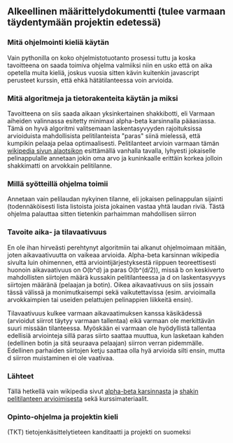 ## Alkeellinen määrittelydokumentti (tulee varmaan täydentymään projektin edetessä)
### Mitä ohjelmointi kieliä käytän
Vain pythonilla on koko ohjelmistotuotanto prosessi tuttu ja koska tavoitteena on saada toimiva ohjelma valmiiksi niin en usko että on aika opetella muita kieliä, joskus vuosia sitten kävin kuitenkin javascript perusteet kurssin, että ehkä hätätilanteessa voin arvioida. 

### Mitä algoritmeja ja tietorakenteita käytän ja miksi
Tavoitteena on siis saada aikaan yksinkertainen shakkibotti, eli Varmaan aiheiden valinnassa esitetty minimaxi alpha-beta karsinnalla pääasiassa. Tämä on hyvä algoritmi valitsemaan laskentasyvyyden rajoituksissa arvioiduista mahdollisista pelitilanteista "paras" siinä mielessä, että kumpikin pelaaja pelaa optimaalisesti. Pelitilanteet arvioin varmaan tämän [wikipedia sivun alaotsikon](https://en.wikipedia.org/wiki/Computer_chess#Leaf_evaluation) esittämällä vanhalla tavalla, lyhyesti jokaiselle pelinappulalle annetaan jokin oma arvo ja kuninkaalle erittäin korkea jolloin shakkimatti on arvokkain pelitilanne.

### Millä syötteillä ohjelma toimii
Annetaan vain pelilaudan nykyinen tilanne, eli jokaisen pelinappulan sijainti (todennäköisesti lista listoista joista jokainen vastaa yhtä laudan riviä. Tästä ohjelma palauttaa sitten tietenkin parhaimman mahdollisen siirron

### Tavoite aika- ja tilavaativuus
En ole ihan hirveästi perehtynyt algoritmiin tai alkanut ohjelmoimaan mitään, joten aikavaativuutta on vaikeaa arvioida. Alpha-beta karsinnan wikipedia sivulta luin ohimennen, että arviointijärjestyksestä riippuen teoreettisesti huonoin aikavaativuus on O(b^d) ja paras O(b^(d/2)), missä b on keskiverto mahdollisten siirtojen määrä kussakin pelitilanteessa ja d on laskentasyvyys siirtojen määränä (pelaajan ja botin). Oikea aikavaativuus on siis jossain tässä välissä ja monimutkaisempi sekä vaikutettavissa (esim. arvioimalla arvokkaimpien tai useiden pelattujen pelinappien liikkeitä ensin). 

Tilavaativuus kulkee varmaan aikavaatimuksen kanssa käsikädessä (arvioidut siirrot täytyy varmaan tallentaa) eikä varmaan ole merkittävän suuri missään tilanteessa. Myöskään ei varmaan ole hyödyllistä tallentaa edellisiä arviointeja sillä paras siirto saattaa muuttua, kun lasketaan kahden (edellinen botin ja sitä seuraava pelaajan) siirron verran pidemmälle. Edellinen parhaiden siirtojen ketju saattaa olla hyä arvioida silti ensin, mutta d siirron muistaminen ei ole vaativaa.

### Lähteet
Tällä hetkellä vain wikipedia sivut [alpha-beta karsinnasta](https://en.wikipedia.org/wiki/Alpha%E2%80%93beta_pruning) ja [shakin pelitilanteen arvioimisesta](https://en.wikipedia.org/wiki/Computer_chess#Leaf_evaluation) sekä kurssimateriaalit.

### Opinto-ohjelma ja projektin kieli
(TKT) tietojenkäsittelytieteen kanditaatti ja projekti on suomeksi
